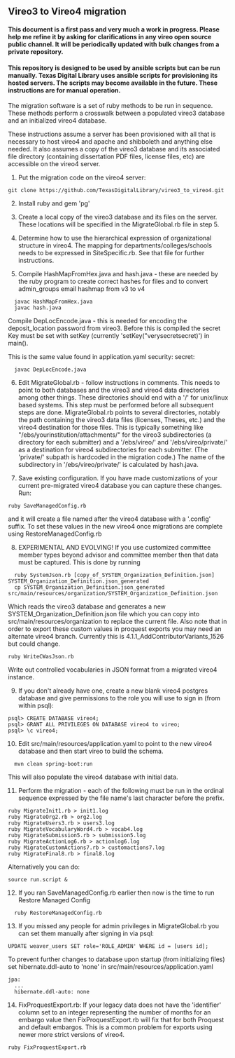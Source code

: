 ## Vireo3 to Vireo4 migration

#### This document is a first pass and very much a work in progress.  Please help me refine it by asking for clarifications in any vireo open source public channel.  It will be periodically updated with bulk changes from a private repository.

#### This repository is designed to be used by ansible scripts but can be run manually.  Texas Digital Library uses ansible scripts for provisioning its hosted servers.  The scripts may become available in the future.  These instructions are for manual operation.

The migration software is a set of ruby methods to be run in sequence.  These methods perform a crosswalk between a populated vireo3 database and an initialized vireo4 database.

These instructions assume a server has been provisioned with all that is necessary to host vireo4 and apache and shibboleth and anything else needed.  It also assumes a copy of the vireo3 database and its associated file directory (containing dissertation PDF files, license files, etc) are accessible on the vireo4 server.


1.  Put the migration code on the vireo4 server:
```
git clone https://github.com/TexasDigitalLibrary/vireo3_to_vireo4.git
```

2.  Install ruby and gem 'pg'


3.  Create a local copy of the vireo3 database and its files on the server.  These locations will be specified in the MigrateGlobal.rb file in step 5. 


4.  Determine how to use the hierarchical expression of organizational structure in vireo4.  The mapping for departments/colleges/schools needs to be expressed in SiteSpecific.rb.  See that file for further instructions.


5.  Compile HashMapFromHex.java and hash.java - these are needed by the ruby program to create correct hashes for files and to convert admin_groups email hashmap from v3 to v4
```
  javac HashMapFromHex.java
  javac hash.java
```

Compile DepLocEncode.java - this is needed for encoding the deposit_location password from vireo3.
Before this is compiled the secret Key must be set with setKey (currently 'setKey("verysecretsecret)') in main().

This is the same value found in application.yaml security: secret:

```
  javac DepLocEncode.java
```


6.  Edit MigrateGlobal.rb - follow instructions in comments.  This needs to point to both databases and the vireo3 and vireo4 data directories among other things.  These directories should end with a '/' for unix/linux based systems.  This step must be performed before all subsequent steps are done.  MigrateGlobal.rb points to several directories, notably the path containing the vireo3 data files (licenses, Theses, etc.) and the vireo4 destination for those files.  This is typically something like "/ebs/yourinstitution/attachments/" for the vireo3 subdirectories (a directory for each submitter) and a '/ebs/vireo/' and '/ebs/vireo/private/' as a destination for vireo4 subdirectories for each submitter.  (The 'private/' subpath is hardcoded in the migration code.)  The name of the subdirectory in '/ebs/vireo/private/' is calculated by hash.java.


7.  Save existing configuration.
If you have made customizations of your current pre-migrated vireo4 database you can capture these changes.  Run:
```
ruby SaveManagedConfig.rb
```
and it will create a file named after the vireo4 database with a '.config' suffix.
To set these values in the new vireo4 once migrations are complete using RestoreManagedConfig.rb


8.  EXPERIMENTAL AND EVOLVING! If you use customized committee member types beyond advisor and committee member then that data must be captured.  This is done by running 
```
  ruby SystemJson.rb [copy_of_SYSTEM_Organization_Definition.json] SYSTEM_Organization_Definition.json_generated
  cp SYSTEM_Organization_Definition.json_generated src/main/resources/organization/SYSTEM_Organization_Definition.json
```
Which reads the vireo3 database and generates a new SYSTEM_Organization_Definition.json file which you can copy into src/main/resources/organization to replace the current file.
Also note that in order to export these custom values in proquest exports you may need an alternate vireo4 branch.  Currently this is 4.1.1_AddContributorVariants_1526 but could change.

```
ruby WriteCWasJson.rb
```
Write out controlled vocabularies in JSON format from a migrated vireo4 instance. 



9.  If you don't already have one, create a new blank vireo4 postgres database and give permissions to the role you will use to sign in (from within psql):
```
psql> CREATE DATABASE vireo4;
psql> GRANT ALL PRIVILEGES ON DATABASE vireo4 to vireo;
psql> \c vireo4;
```


10.  Edit src/main/resources/application.yaml to point to the new vireo4 database and then start vireo to build the schema.
```
  mvn clean spring-boot:run
```
This will also populate the vireo4 database with initial data.


11.  Perform the migration - each of the following must be run in the ordinal sequence expressed by the file name's last character before the prefix.
```
ruby MigrateInit1.rb > init1.log
ruby MigrateOrg2.rb > org2.log
ruby MigrateUsers3.rb > users3.log
ruby MigrateVocabularyWord4.rb > vocab4.log
ruby MigrateSubmission5.rb > submission5.log
ruby MigrateActionLog6.rb > actionlog6.log
ruby MigrateCustomActions7.rb > customactions7.log
ruby MigrateFinal8.rb > final8.log
```

Alternatively you can do:
```
source run.script &
```

12.  If you ran SaveManagedConfig.rb earlier then now is the time to run Restore Managed Config
```
  ruby RestoreManagedConfig.rb
```


13.  If you missed any people for admin privileges in MigrateGlobal.rb you can set them manually after signing in via psql:
```
UPDATE weaver_users SET role='ROLE_ADMIN' WHERE id = [users id];
```

To prevent further changes to database upon startup (from initializing files) set hibernate.ddl-auto to 'none' in src/main/resources/application.yaml

```
jpa:
  ...
  hibernate.ddl-auto: none
```


14.  FixProquestExport.rb: If your legacy data does not have the 'identifier' column set to an integer representing the number of months for an embargo value then FixProquestExport.rb will fix that for both Proquest and default embargos.  This is a common problem for exports using newer more strict versions of vireo4.

```
ruby FixProquestExport.rb 
```



